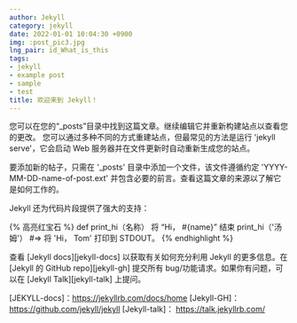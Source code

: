 ```yaml
---
author: Jekyll
category: jekyll
date: 2022-01-01 10:04:30 +0900
img: :post_pic3.jpg
lng_pair: id_What_is_this
tags:
- jekyll
- example post
- sample
- test
title: 欢迎来到 Jekyll！
---
```

<!-- outline-start -->

您可以在您的“_posts”目录中找到这篇文章。继续编辑它并重新构建站点以查看您的更改。<!-- outline-end --> 您可以通过多种不同的方式重建站点，但最常见的方法是运行 'jekyll serve'，它会启动 Web 服务器并在文件更新时自动重新生成您的站点。

要添加新的帖子，只需在 '_posts' 目录中添加一个文件，该文件遵循约定 'YYYY-MM-DD-name-of-post.ext' 并包含必要的前言。查看这篇文章的来源以了解它是如何工作的。

Jekyll 还为代码片段提供了强大的支持：

{% 高亮红宝石 %}
def print_hi（名称）
  将 “Hi， #{name}”
结束
print_hi（'汤姆'）
#=> 将 'Hi， Tom' 打印到 STDOUT。
{% endhighlight %}

查看 [Jekyll docs][jekyll-docs] 以获取有关如何充分利用 Jekyll 的更多信息。在 [Jekyll 的 GitHub repo][jekyll-gh] 提交所有 bug/功能请求。如果你有问题，可以在 [Jekyll Talk][jekyll-talk] 上提问。

[JEKYLL-docs]：https://jekyllrb.com/docs/home
[Jekyll-GH]：https://github.com/jekyll/jekyll
[Jekyll-talk]： https://talk.jekyllrb.com/
